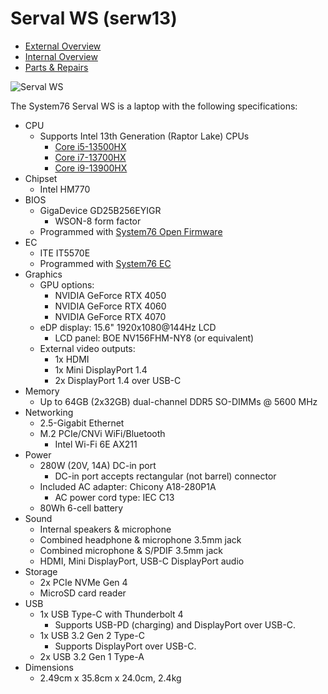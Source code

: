 # Serval WS (serw13)

- [External Overview](./external-overview.md)
- [Internal Overview](./internal-overview.md)
- [Parts & Repairs](./repairs.md)

![Serval WS](./img/serw13.webp)

The System76 Serval WS is a laptop with the following specifications:

- CPU
    - Supports Intel 13th Generation (Raptor Lake) CPUs
        - [Core i5-13500HX](https://ark.intel.com/content/www/us/en/ark/products/232156/intel-core-i513500hx-processor-24m-cache-up-to-4-70-ghz.html)
        - [Core i7-13700HX](https://ark.intel.com/content/www/us/en/ark/products/232166/intel-core-i713700hx-processor-30m-cache-up-to-5-00-ghz.html)
        - [Core i9-13900HX](https://ark.intel.com/content/www/us/en/ark/products/232171/intel-core-i913900hx-processor-36m-cache-up-to-5-40-ghz.html)
- Chipset
    - Intel HM770
- BIOS
    - GigaDevice GD25B256EYIGR
        - WSON-8 form factor
    - Programmed with [System76 Open Firmware](https://github.com/system76/firmware-open)
- EC
    - ITE IT5570E
    - Programmed with [System76 EC](https://github.com/system76/ec)
- Graphics
    - GPU options:
        - NVIDIA GeForce RTX 4050
        - NVIDIA GeForce RTX 4060
        - NVIDIA GeForce RTX 4070
    - eDP display: 15.6" 1920x1080@144Hz LCD
        - LCD panel: BOE NV156FHM-NY8 (or equivalent)
    - External video outputs:
        - 1x HDMI
        - 1x Mini DisplayPort 1.4
        - 2x DisplayPort 1.4 over USB-C
- Memory
    - Up to 64GB (2x32GB) dual-channel DDR5 SO-DIMMs @ 5600 MHz
- Networking
    - 2.5-Gigabit Ethernet
    - M.2 PCIe/CNVi WiFi/Bluetooth
        - Intel Wi-Fi 6E AX211
- Power
    - 280W (20V, 14A) DC-in port
        - DC-in port accepts rectangular (not barrel) connector
    - Included AC adapter: Chicony A18-280P1A
        - AC power cord type: IEC C13
    - 80Wh 6-cell battery
- Sound
    - Internal speakers & microphone
    - Combined headphone & microphone 3.5mm jack
    - Combined microphone & S/PDIF 3.5mm jack
    - HDMI, Mini DisplayPort, USB-C DisplayPort audio
- Storage
    - 2x PCIe NVMe Gen 4
    - MicroSD card reader
- USB
    - 1x USB Type-C with Thunderbolt 4
        - Supports USB-PD (charging) and DisplayPort over USB-C.
    - 1x USB 3.2 Gen 2 Type-C
        - Supports DisplayPort over USB-C.
    - 2x USB 3.2 Gen 1 Type-A
- Dimensions
    - 2.49cm x 35.8cm x 24.0cm, 2.4kg
